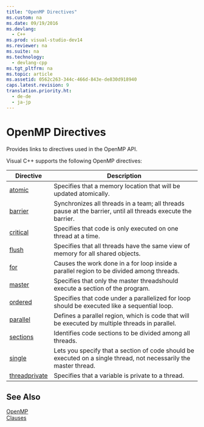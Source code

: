 ```yaml
---
title: "OpenMP Directives"
ms.custom: na
ms.date: 09/19/2016
ms.devlang: 
  - C++
ms.prod: visual-studio-dev14
ms.reviewer: na
ms.suite: na
ms.technology: 
  - devlang-cpp
ms.tgt_pltfrm: na
ms.topic: article
ms.assetid: 0562c263-344c-466d-843e-de830d918940
caps.latest.revision: 9
translation.priority.ht: 
  - de-de
  - ja-jp
---
```

# OpenMP Directives
Provides links to directives used in the OpenMP API.  
  
 Visual C++ supports the following OpenMP directives:  
  
|Directive|Description|  
|---------------|-----------------|  
|[atomic](../vs140/atomic.md)|Specifies that a memory location that will be updated atomically.|  
|[barrier](../vs140/barrier.md)|Synchronizes all threads in a team; all threads pause at the barrier, until all threads execute the barrier.|  
|[critical](../vs140/critical.md)|Specifies that code is only executed on one thread at a time.|  
|[flush](../vs140/flush--OpenMP-.md)|Specifies that all threads have the same view of memory for all shared objects.|  
|[for](../vs140/for--OpenMP-.md)|Causes the work done in a for loop inside a parallel region to be divided among threads.|  
|[master](../vs140/master.md)|Specifies that only the master threadshould execute a section of the program.|  
|[ordered](../vs140/ordered--OpenMP-Directives-.md)|Specifies that code under a parallelized for loop should be executed like a sequential loop.|  
|[parallel](../vs140/parallel.md)|Defines a parallel region, which is code that will be executed by multiple threads in parallel.|  
|[sections](../vs140/sections--OpenMP-.md)|Identifies code sections to be divided among all threads.|  
|[single](../vs140/single.md)|Lets you specify that a section of code should be executed on a single thread, not necessarily the master thread.|  
|[threadprivate](../vs140/threadprivate.md)|Specifies that a variable is private to a thread.|  
  
## See Also  
 [OpenMP](../vs140/OpenMP-in-Visual-C--.md)   
 [Clauses](../vs140/OpenMP-Clauses.md)